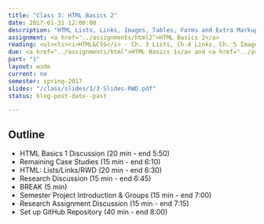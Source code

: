 ```yaml
---
title: "Class 3: HTML Basics 2"
date: 2017-01-31 12:00:00
description: "HTML Lists, Links, Images, Tables, Forms and Extra Markup"
assignment: <a href="../assignments/html2">HTML Basics 2</a>
reading: <ul><li><i>HTML&CSS</i> - Ch. 3 Lists, Ch.4 Links, Ch. 5 Images, Ch.6 Tables, Ch.7 Forms, Ch.8 Extra Markup</li><li><a href="http://www.coffeecup.com/help/articles/absolute-vs-relative-pathslinks/">Absolute vs. Relative Paths and Links (Just Scan)</a></li></ul>
due: <a href="../assignments/html">HTML Basics 1</a> and <a href="../assignments/casestudy">Case Study Group 2</a>
part: "1"
layout: wide
current: no
semester: spring-2017
slides: "/class/slides/3/3-Slides-RWD.pdf"
status: blog-post-date--past

---
```



## Outline

* HTML Basics 1 Discussion (20 min - end 5:50)
* Remaining Case Studies (15 min - end 6:10)
* HTML: Lists/Links/RWD (20 min - end 6:30)
* Research Discussion (15 min - end 6:45)
* BREAK (5 min)
* Semester Project Introduction & Groups (15 min - end 7:00)
* Research Assignment Discussion (15 min - end 7:15)
* Set up GitHub Repository (40 min - end 8:00)
